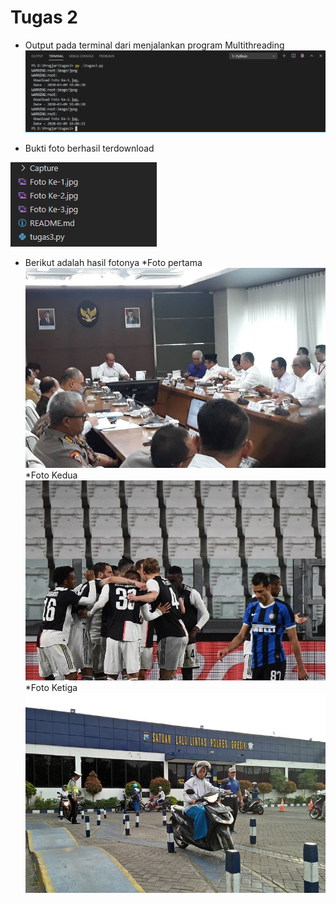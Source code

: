 # Tugas 2

* Output pada terminal dari menjalankan program Multithreading
![Capture Udp_simple](Capture/output_program.PNG)

* Bukti foto berhasil terdownload

![Capture Udp_simple](Capture/terdownload.PNG)

* Berikut adalah hasil fotonya
*Foto pertama
![Capture Udp_simple](Capture/Foto_Ke-1.jpg)
*Foto Kedua
![Capture Udp_simple](Capture/Foto_Ke-2.jpg)
*Foto Ketiga
![Capture Udp_simple](Capture/Foto_Ke-3.jpg)
